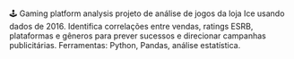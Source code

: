 🕹️ Gaming platform analysis projeto de análise de jogos da loja Ice usando dados de 2016. Identifica correlações entre vendas, ratings ESRB, plataformas e gêneros para prever sucessos e direcionar campanhas publicitárias. Ferramentas: Python, Pandas, análise estatística.
